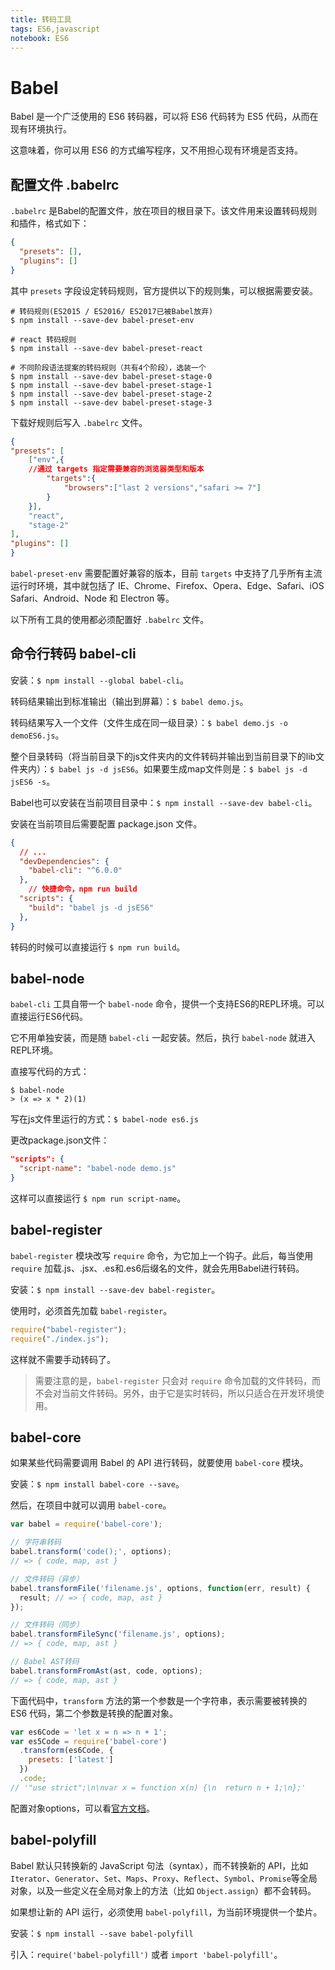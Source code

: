 ```yaml
---
title: 转码工具
tags: ES6,javascript
notebook: ES6
---
```


# Babel

Babel 是一个广泛使用的 ES6 转码器，可以将 ES6 代码转为 ES5 代码，从而在现有环境执行。

这意味着，你可以用 ES6 的方式编写程序，又不用担心现有环境是否支持。

## 配置文件 .babelrc

`.babelrc` 是Babel的配置文件，放在项目的根目录下。该文件用来设置转码规则和插件，格式如下：

```json
{
  "presets": [],
  "plugins": []
}
```

其中 `presets` 字段设定转码规则，官方提供以下的规则集，可以根据需要安装。

```
# 转码规则(ES2015 / ES2016/ ES2017已被Babel放弃)
$ npm install --save-dev babel-preset-env
```

```
# react 转码规则
$ npm install --save-dev babel-preset-react

# 不同阶段语法提案的转码规则（共有4个阶段），选装一个
$ npm install --save-dev babel-preset-stage-0
$ npm install --save-dev babel-preset-stage-1
$ npm install --save-dev babel-preset-stage-2
$ npm install --save-dev babel-preset-stage-3
```

下载好规则后写入 `.babelrc` 文件。

```json
{
"presets": [
    ["env",{
    //通过 targets 指定需要兼容的浏览器类型和版本
        "targets":{
            "browsers":["last 2 versions","safari >= 7"]
        }
    }],
    "react",
    "stage-2"
], 
"plugins": []
}
```

`babel-preset-env` 需要配置好兼容的版本，目前 `targets` 中支持了几乎所有主流运行时环境，其中就包括了 IE、Chrome、Firefox、Opera、Edge、Safari、iOS Safari、Android、Node 和 Electron 等。

以下所有工具的使用都必须配置好 `.babelrc` 文件。

## 命令行转码 babel-cli

安装：`$ npm install --global babel-cli`。


转码结果输出到标准输出（输出到屏幕）：`$ babel demo.js`。

转码结果写入一个文件（文件生成在同一级目录）：`$ babel demo.js -o demoES6.js`。

整个目录转码（将当前目录下的js文件夹内的文件转码并输出到当前目录下的lib文件夹内）：`$ babel js -d jsES6`。如果要生成map文件则是：`$ babel js -d jsES6 -s`。

Babel也可以安装在当前项目目录中：`$ npm install --save-dev babel-cli`。

安装在当前项目后需要配置 package.json 文件。

```json
{
  // ...
  "devDependencies": {
    "babel-cli": "^6.0.0"
  },
    // 快捷命令，npm run build
  "scripts": {
    "build": "babel js -d jsES6"
  },
}
```

转码的时候可以直接运行 `$ npm run build`。

## babel-node

`babel-cli` 工具自带一个 `babel-node` 命令，提供一个支持ES6的REPL环境。可以直接运行ES6代码。

它不用单独安装，而是随 `babel-cli` 一起安装。然后，执行 `babel-node` 就进入REPL环境。

直接写代码的方式：

```
$ babel-node
> (x => x * 2)(1)
```

写在js文件里运行的方式：`$ babel-node es6.js`

更改package.json文件：

```json
"scripts": {
  "script-name": "babel-node demo.js"
}
```

这样可以直接运行 `$ npm run script-name`。

## babel-register

`babel-register` 模块改写 `require` 命令，为它加上一个钩子。此后，每当使用 `require` 加载.js、.jsx、.es和.es6后缀名的文件，就会先用Babel进行转码。

安装：`$ npm install --save-dev babel-register`。

使用时，必须首先加载 `babel-register`。

```js
require("babel-register");
require("./index.js");
```

这样就不需要手动转码了。

> 需要注意的是，`babel-register` 只会对 `require` 命令加载的文件转码，而不会对当前文件转码。另外，由于它是实时转码，所以只适合在开发环境使用。

## babel-core

如果某些代码需要调用 Babel 的 API 进行转码，就要使用 `babel-core` 模块。

安装：`$ npm install babel-core --save`。

然后，在项目中就可以调用 `babel-core`。

```js
var babel = require('babel-core');

// 字符串转码
babel.transform('code();', options);
// => { code, map, ast }

// 文件转码（异步）
babel.transformFile('filename.js', options, function(err, result) {
  result; // => { code, map, ast }
});

// 文件转码（同步）
babel.transformFileSync('filename.js', options);
// => { code, map, ast }

// Babel AST转码
babel.transformFromAst(ast, code, options);
// => { code, map, ast }
```

下面代码中，`transform` 方法的第一个参数是一个字符串，表示需要被转换的 ES6 代码，第二个参数是转换的配置对象。

```js
var es6Code = 'let x = n => n + 1';
var es5Code = require('babel-core')
  .transform(es6Code, {
    presets: ['latest']
  })
  .code;
// '"use strict";\n\nvar x = function x(n) {\n  return n + 1;\n};'
```

配置对象options，可以看[官方文档](http://babeljs.io/docs/usage/api/)。


## babel-polyfill

Babel 默认只转换新的 JavaScript 句法（syntax），而不转换新的 API，比如 `Iterator`、`Generator`、`Set`、`Maps`、`Proxy`、`Reflect`、`Symbol`、`Promise`等全局对象，以及一些定义在全局对象上的方法（比如 `Object.assign`）都不会转码。

如果想让新的 API 运行，必须使用 `babel-polyfill`，为当前环境提供一个垫片。

安装：`$ npm install --save babel-polyfill`

引入：`require('babel-polyfill')` 或者 `import 'babel-polyfill'`。
